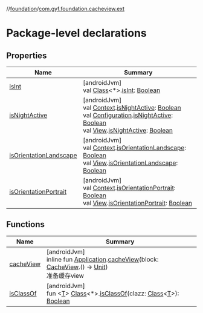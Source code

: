 //[foundation](../../index.md)/[com.gyf.foundation.cacheview.ext](index.md)

# Package-level declarations

## Properties

| Name | Summary |
|---|---|
| [isInt](is-int.md) | [androidJvm]<br>val [Class](https://developer.android.com/reference/kotlin/java/lang/Class.html)&lt;*&gt;.[isInt](is-int.md): [Boolean](https://kotlinlang.org/api/core/kotlin-stdlib/kotlin/-boolean/index.html) |
| [isNightActive](is-night-active.md) | [androidJvm]<br>val [Context](https://developer.android.com/reference/kotlin/android/content/Context.html).[isNightActive](is-night-active.md): [Boolean](https://kotlinlang.org/api/core/kotlin-stdlib/kotlin/-boolean/index.html)<br>val [Configuration](https://developer.android.com/reference/kotlin/android/content/res/Configuration.html).[isNightActive](is-night-active.md): [Boolean](https://kotlinlang.org/api/core/kotlin-stdlib/kotlin/-boolean/index.html)<br>val [View](https://developer.android.com/reference/kotlin/android/view/View.html).[isNightActive](is-night-active.md): [Boolean](https://kotlinlang.org/api/core/kotlin-stdlib/kotlin/-boolean/index.html) |
| [isOrientationLandscape](is-orientation-landscape.md) | [androidJvm]<br>val [Context](https://developer.android.com/reference/kotlin/android/content/Context.html).[isOrientationLandscape](is-orientation-landscape.md): [Boolean](https://kotlinlang.org/api/core/kotlin-stdlib/kotlin/-boolean/index.html)<br>val [View](https://developer.android.com/reference/kotlin/android/view/View.html).[isOrientationLandscape](is-orientation-landscape.md): [Boolean](https://kotlinlang.org/api/core/kotlin-stdlib/kotlin/-boolean/index.html) |
| [isOrientationPortrait](is-orientation-portrait.md) | [androidJvm]<br>val [Context](https://developer.android.com/reference/kotlin/android/content/Context.html).[isOrientationPortrait](is-orientation-portrait.md): [Boolean](https://kotlinlang.org/api/core/kotlin-stdlib/kotlin/-boolean/index.html)<br>val [View](https://developer.android.com/reference/kotlin/android/view/View.html).[isOrientationPortrait](is-orientation-portrait.md): [Boolean](https://kotlinlang.org/api/core/kotlin-stdlib/kotlin/-boolean/index.html) |

## Functions

| Name | Summary |
|---|---|
| [cacheView](cache-view.md) | [androidJvm]<br>inline fun [Application](https://developer.android.com/reference/kotlin/android/app/Application.html).[cacheView](cache-view.md)(block: [CacheView](../com.gyf.foundation.cacheview/-cache-view/index.md).() -&gt; [Unit](https://kotlinlang.org/api/core/kotlin-stdlib/kotlin/-unit/index.html))<br>准备缓存view |
| [isClassOf](is-class-of.md) | [androidJvm]<br>fun &lt;[T](is-class-of.md)&gt; [Class](https://developer.android.com/reference/kotlin/java/lang/Class.html)&lt;*&gt;.[isClassOf](is-class-of.md)(clazz: [Class](https://developer.android.com/reference/kotlin/java/lang/Class.html)&lt;[T](is-class-of.md)&gt;): [Boolean](https://kotlinlang.org/api/core/kotlin-stdlib/kotlin/-boolean/index.html) |